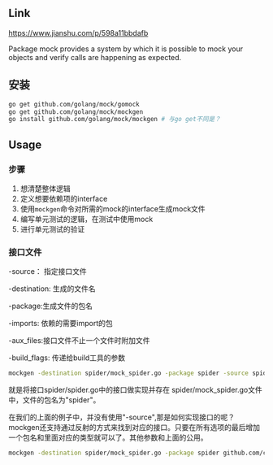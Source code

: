 ## Link

https://www.jianshu.com/p/598a11bbdafb



Package mock provides a system by which it is possible to mock your objects and verify calls are happening as expected.





## 安装

```bash
go get github.com/golang/mock/gomock
go get github.com/golang/mock/mockgen
go install github.com/golang/mock/mockgen # 与go get不同是？
```



## Usage

### 步骤

1. 想清楚整体逻辑
2. 定义想要依赖项的interface
3. 使用`mockgen`命令对所需的mock的interface生成mock文件
4. 编写单元测试的逻辑，在测试中使用mock
5. 进行单元测试的验证

### 接口文件

-source： 指定接口文件

-destination: 生成的文件名

-package:生成文件的包名

-imports: 依赖的需要import的包

-aux_files:接口文件不止一个文件时附加文件

-build_flags: 传递给build工具的参数

```bash
mockgen -destination spider/mock_spider.go -package spider -source spider/spider.go
```

就是将接口spider/spider.go中的接口做实现并存在 spider/mock_spider.go文件中，文件的包名为"spider"。



在我们的上面的例子中，并没有使用"-source",那是如何实现接口的呢？mockgen还支持通过反射的方式来找到对应的接口。只要在所有选项的最后增加一个包名和里面对应的类型就可以了。其他参数和上面的公用。

```bash
mockgen -destination spider/mock_spider.go -package spider github.com/cz-it/blog/blog/Go/testing/gomock/example/spider Spider
```

